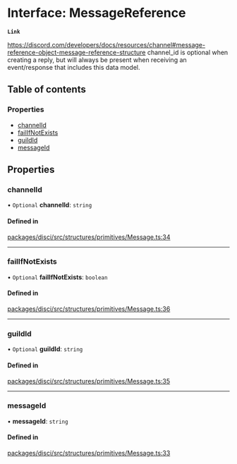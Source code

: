 # Interface: MessageReference

**`Link`**

https://discord.com/developers/docs/resources/channel#message-reference-object-message-reference-structure
channel_id is optional when creating a reply, but will always be present when receiving an event/response that includes this data model.

## Table of contents

### Properties

- [channelId](MessageReference.md#channelid)
- [failIfNotExists](MessageReference.md#failifnotexists)
- [guildId](MessageReference.md#guildid)
- [messageId](MessageReference.md#messageid)

## Properties

### channelId

• `Optional` **channelId**: `string`

#### Defined in

[packages/disci/src/structures/primitives/Message.ts:34](https://github.com/typicalninja493/disci/blob/96876f6/packages/disci/src/structures/primitives/Message.ts#L34)

___

### failIfNotExists

• `Optional` **failIfNotExists**: `boolean`

#### Defined in

[packages/disci/src/structures/primitives/Message.ts:36](https://github.com/typicalninja493/disci/blob/96876f6/packages/disci/src/structures/primitives/Message.ts#L36)

___

### guildId

• `Optional` **guildId**: `string`

#### Defined in

[packages/disci/src/structures/primitives/Message.ts:35](https://github.com/typicalninja493/disci/blob/96876f6/packages/disci/src/structures/primitives/Message.ts#L35)

___

### messageId

• **messageId**: `string`

#### Defined in

[packages/disci/src/structures/primitives/Message.ts:33](https://github.com/typicalninja493/disci/blob/96876f6/packages/disci/src/structures/primitives/Message.ts#L33)
